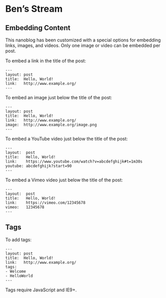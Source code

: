 Ben’s Stream
============

Embedding Content
-----------------

This nanoblog has been customized with a special options for embedding links,
images, and videos. Only one image or video can be embedded per post.

To embed a link in the title of the post:

    ---
    layout: post
    title:  Hello, World!
    link:   http://www.example.org/
    ---

To embed an image just below the title of the post:

    ---
    layout: post
    title:  Hello, World!
    link:   http://www.example.org/
    image:  http://www.example.org/image.png
    ---

To embed a YouTube video just below the title of the post:

    ---
    layout:  post
    title:   Hello, World!
    link:    https://www.youtube.com/watch?v=abcdefghijk#t=1m30s
    youtube: abcdefghijk?start=90
    ---

To embed a Vimeo video just below the title of the post:

    ---
    layout:  post
    title:   Hello, World!
    link:    https://vimeo.com/12345678
    vimeo:   12345678
    ---

Tags
----

To add tags:

    ---
    layout: post
    title:  Hello, World!
    link:   http://www.example.org/
    tags:
    - Welcome
    - HelloWorld
    ---

Tags require JavaScript and IE9+.
